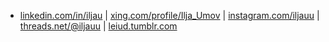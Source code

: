 <ul>
    <li>
        <a href="https://www.linkedin.com/in/iljau/"><i class="fab fa-linkedin-in"></i> linkedin.com/in/iljau</a>
        | <a href="https://www.xing.com/profile/Ilja_Umov">xing.com/profile/Ilja_Umov</a>
        | <a href="https://www.instagram.com/iljauu/">instagram.com/iljauu</a>
        | <a href="https://www.threads.net/@iljauu">threads.net/@iljauu</a>
        | <a href="https://leiud.tumblr.com/">leiud.tumblr.com</a>
    </li>
</ul>

<!--
**iljau/iljau** is a ✨ _special_ ✨ repository because its `README.md` (this file) appears on your GitHub profile.

Here are some ideas to get you started:

- 🔭 I’m currently working on ...
- 🌱 I’m currently learning ...
- 👯 I’m looking to collaborate on ...
- 🤔 I’m looking for help with ...
- 💬 Ask me about ...
- 📫 How to reach me: ...
- 😄 Pronouns: ...
- ⚡ Fun fact: ...
-->
